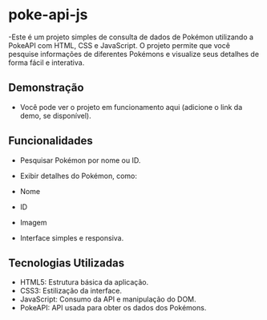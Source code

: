 # poke-api-js

-Este é um projeto simples de consulta de dados de Pokémon utilizando a PokeAPI com HTML, CSS e JavaScript. O projeto permite que você pesquise informações de diferentes Pokémons e visualize seus detalhes de forma fácil e interativa.

## Demonstração

- Você pode ver o projeto em funcionamento aqui (adicione o link da demo, se disponível).

## Funcionalidades

- Pesquisar Pokémon por nome ou ID.

- Exibir detalhes do Pokémon, como:

- Nome
- ID
- Imagem

- Interface simples e responsiva.

## Tecnologias Utilizadas

- HTML5: Estrutura básica da aplicação.
- CSS3: Estilização da interface.
- JavaScript: Consumo da API e manipulação do DOM.
- PokeAPI: API usada para obter os dados dos Pokémons.